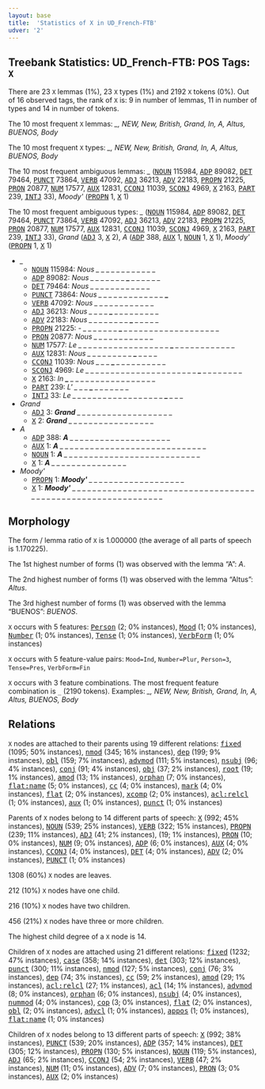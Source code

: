```yaml
---
layout: base
title:  'Statistics of X in UD_French-FTB'
udver: '2'
---
```


## Treebank Statistics: UD_French-FTB: POS Tags: `X`

There are 23 `X` lemmas (1%), 23 `X` types (1%) and 2192 `X` tokens (0%).
Out of 16 observed tags, the rank of `X` is: 9 in number of lemmas, 11 in number of types and 14 in number of tokens.

The 10 most frequent `X` lemmas: <em>_, NEW, New, British, Grand, In, A, Altus, BUENOS, Body</em>

The 10 most frequent `X` types:  <em>_, NEW, New, British, Grand, In, A, Altus, BUENOS, Body</em>

The 10 most frequent ambiguous lemmas: <em>_</em> (<tt><a href="fr_ftb-pos-NOUN.html">NOUN</a></tt> 115984, <tt><a href="fr_ftb-pos-ADP.html">ADP</a></tt> 89082, <tt><a href="fr_ftb-pos-DET.html">DET</a></tt> 79464, <tt><a href="fr_ftb-pos-PUNCT.html">PUNCT</a></tt> 73864, <tt><a href="fr_ftb-pos-VERB.html">VERB</a></tt> 47092, <tt><a href="fr_ftb-pos-ADJ.html">ADJ</a></tt> 36213, <tt><a href="fr_ftb-pos-ADV.html">ADV</a></tt> 22183, <tt><a href="fr_ftb-pos-PROPN.html">PROPN</a></tt> 21225, <tt><a href="fr_ftb-pos-PRON.html">PRON</a></tt> 20877, <tt><a href="fr_ftb-pos-NUM.html">NUM</a></tt> 17577, <tt><a href="fr_ftb-pos-AUX.html">AUX</a></tt> 12831, <tt><a href="fr_ftb-pos-CCONJ.html">CCONJ</a></tt> 11039, <tt><a href="fr_ftb-pos-SCONJ.html">SCONJ</a></tt> 4969, <tt><a href="fr_ftb-pos-X.html">X</a></tt> 2163, <tt><a href="fr_ftb-pos-PART.html">PART</a></tt> 239, <tt><a href="fr_ftb-pos-INTJ.html">INTJ</a></tt> 33), <em>Moody'</em> (<tt><a href="fr_ftb-pos-PROPN.html">PROPN</a></tt> 1, <tt><a href="fr_ftb-pos-X.html">X</a></tt> 1)

The 10 most frequent ambiguous types:  <em>_</em> (<tt><a href="fr_ftb-pos-NOUN.html">NOUN</a></tt> 115984, <tt><a href="fr_ftb-pos-ADP.html">ADP</a></tt> 89082, <tt><a href="fr_ftb-pos-DET.html">DET</a></tt> 79464, <tt><a href="fr_ftb-pos-PUNCT.html">PUNCT</a></tt> 73864, <tt><a href="fr_ftb-pos-VERB.html">VERB</a></tt> 47092, <tt><a href="fr_ftb-pos-ADJ.html">ADJ</a></tt> 36213, <tt><a href="fr_ftb-pos-ADV.html">ADV</a></tt> 22183, <tt><a href="fr_ftb-pos-PROPN.html">PROPN</a></tt> 21225, <tt><a href="fr_ftb-pos-PRON.html">PRON</a></tt> 20877, <tt><a href="fr_ftb-pos-NUM.html">NUM</a></tt> 17577, <tt><a href="fr_ftb-pos-AUX.html">AUX</a></tt> 12831, <tt><a href="fr_ftb-pos-CCONJ.html">CCONJ</a></tt> 11039, <tt><a href="fr_ftb-pos-SCONJ.html">SCONJ</a></tt> 4969, <tt><a href="fr_ftb-pos-X.html">X</a></tt> 2163, <tt><a href="fr_ftb-pos-PART.html">PART</a></tt> 239, <tt><a href="fr_ftb-pos-INTJ.html">INTJ</a></tt> 33), <em>Grand</em> (<tt><a href="fr_ftb-pos-ADJ.html">ADJ</a></tt> 3, <tt><a href="fr_ftb-pos-X.html">X</a></tt> 2), <em>A</em> (<tt><a href="fr_ftb-pos-ADP.html">ADP</a></tt> 388, <tt><a href="fr_ftb-pos-AUX.html">AUX</a></tt> 1, <tt><a href="fr_ftb-pos-NOUN.html">NOUN</a></tt> 1, <tt><a href="fr_ftb-pos-X.html">X</a></tt> 1), <em>Moody'</em> (<tt><a href="fr_ftb-pos-PROPN.html">PROPN</a></tt> 1, <tt><a href="fr_ftb-pos-X.html">X</a></tt> 1)


* <em>_</em>
  * <tt><a href="fr_ftb-pos-NOUN.html">NOUN</a></tt> 115984: <em>Nous _ _ <b>_</b> _ _ _ <b>_</b> _ _ _ _ _ _ _</em>
  * <tt><a href="fr_ftb-pos-ADP.html">ADP</a></tt> 89082: <em>Nous _ _ _ _ _ _ _ <b>_</b> _ _ _ _ _ _</em>
  * <tt><a href="fr_ftb-pos-DET.html">DET</a></tt> 79464: <em>Nous _ <b>_</b> _ _ _ <b>_</b> _ _ _ _ _ _ _ _</em>
  * <tt><a href="fr_ftb-pos-PUNCT.html">PUNCT</a></tt> 73864: <em>Nous _ _ _ _ _ _ _ _ _ _ _ _ _ <b>_</b></em>
  * <tt><a href="fr_ftb-pos-VERB.html">VERB</a></tt> 47092: <em>Nous <b>_</b> _ _ _ _ _ _ _ _ _ _ _ <b>_</b> _</em>
  * <tt><a href="fr_ftb-pos-ADJ.html">ADJ</a></tt> 36213: <em>Nous _ _ _ _ <b>_</b> _ _ _ _ _ _ _ _ _</em>
  * <tt><a href="fr_ftb-pos-ADV.html">ADV</a></tt> 22183: <em>Nous _ _ _ _ _ _ _ _ <b>_</b> _ _ _ _ _</em>
  * <tt><a href="fr_ftb-pos-PROPN.html">PROPN</a></tt> 21225: <em>- _ _ _ _ _ _ _ <b>_</b> _ _ _ _ _ _ _ _ _ _ _ _ _ _ _ _ _ _ _</em>
  * <tt><a href="fr_ftb-pos-PRON.html">PRON</a></tt> 20877: <em>Nous _ _ _ _ _ _ _ _ _ _ <b>_</b> <b>_</b> _ _</em>
  * <tt><a href="fr_ftb-pos-NUM.html">NUM</a></tt> 17577: <em>Le _ _ _ _ _ _ _ _ _ _ _ _ _ _ _ _ _ _ <b>_</b> _ _ _ _ _ _ _ _ _ _ _ _</em>
  * <tt><a href="fr_ftb-pos-AUX.html">AUX</a></tt> 12831: <em>Nous _ _ _ _ _ _ _ _ _ <b>_</b> _ _ _ _</em>
  * <tt><a href="fr_ftb-pos-CCONJ.html">CCONJ</a></tt> 11039: <em>Nous _ _ _ <b>_</b> _ _ _ _ _ _ _ _ _ _</em>
  * <tt><a href="fr_ftb-pos-SCONJ.html">SCONJ</a></tt> 4969: <em>Le _ _ _ _ _ _ _ _ _ _ _ _ _ _ _ _ _ _ _ _ _ _ <b>_</b> _ _ _ _ _ _ _ _</em>
  * <tt><a href="fr_ftb-pos-X.html">X</a></tt> 2163: <em>In <b>_</b> _ _ _ _ _ _ _ _ _ _ _ _ _ _ _ _ _</em>
  * <tt><a href="fr_ftb-pos-PART.html">PART</a></tt> 239: <em>L' _ _ _ <b>_</b> _ _ _ _ _ _ _</em>
  * <tt><a href="fr_ftb-pos-INTJ.html">INTJ</a></tt> 33: <em>Le _ _ _ _ _ _ _ _ _ _ _ _ _ _ _ _ _ _ <b>_</b> _ _ _</em>
* <em>Grand</em>
  * <tt><a href="fr_ftb-pos-ADJ.html">ADJ</a></tt> 3: <em><b>Grand</b> _ _ _ _ _ _ _ _ _ _ _ _ _ _ _ _ _ _ _</em>
  * <tt><a href="fr_ftb-pos-X.html">X</a></tt> 2: <em><b>Grand</b> _ _ _ _ _ _ _ _ _ _ _ _ _ _ _ _ _</em>
* <em>A</em>
  * <tt><a href="fr_ftb-pos-ADP.html">ADP</a></tt> 388: <em><b>A</b> _ _ _ _ _ _ _ _ _ _ _ _ _ _ _ _ _ _ _ _</em>
  * <tt><a href="fr_ftb-pos-AUX.html">AUX</a></tt> 1: <em><b>A</b> _ _ _ _ _ _ _ _ _ _ _ _ _ _ _ _ _ _ _ _ _ _ _ _ _ _ _ _ _</em>
  * <tt><a href="fr_ftb-pos-NOUN.html">NOUN</a></tt> 1: <em><b>A</b> _ _ _ _ _ _ _ _ _ _ _ _ _ _ _ _ _ _ _ _ _ _ _ _ _ _ _</em>
  * <tt><a href="fr_ftb-pos-X.html">X</a></tt> 1: <em><b>A</b> _ _ _ _ _ _ _ _ _ _ _ _ _ _ _</em>
* <em>Moody'</em>
  * <tt><a href="fr_ftb-pos-PROPN.html">PROPN</a></tt> 1: <em><b>Moody'</b> _ _ _ _ _ _ _ _ _ _ _ _ _ _ _ _ _ _ _</em>
  * <tt><a href="fr_ftb-pos-X.html">X</a></tt> 1: <em><b>Moody'</b> _ _ _ _ _ _ _ _ _ _ _ _ _ _ _ _ _ _ _ _ _ _ _ _ _ _ _ _ _ _ _ _ _ _ _ _ _ _ _ _ _ _ _ _ _ _ _ _ _ _ _ _ _ _ _ _ _ _ _ _ _ _</em>

## Morphology

The form / lemma ratio of `X` is 1.000000 (the average of all parts of speech is 1.170225).

The 1st highest number of forms (1) was observed with the lemma “A”: <em>A</em>.

The 2nd highest number of forms (1) was observed with the lemma “Altus”: <em>Altus</em>.

The 3rd highest number of forms (1) was observed with the lemma “BUENOS”: <em>BUENOS</em>.

`X` occurs with 5 features: <tt><a href="fr_ftb-feat-Person.html">Person</a></tt> (2; 0% instances), <tt><a href="fr_ftb-feat-Mood.html">Mood</a></tt> (1; 0% instances), <tt><a href="fr_ftb-feat-Number.html">Number</a></tt> (1; 0% instances), <tt><a href="fr_ftb-feat-Tense.html">Tense</a></tt> (1; 0% instances), <tt><a href="fr_ftb-feat-VerbForm.html">VerbForm</a></tt> (1; 0% instances)

`X` occurs with 5 feature-value pairs: `Mood=Ind`, `Number=Plur`, `Person=3`, `Tense=Pres`, `VerbForm=Fin`

`X` occurs with 3 feature combinations.
The most frequent feature combination is `_` (2190 tokens).
Examples: <em>_, NEW, New, British, Grand, In, A, Altus, BUENOS, Body</em>


## Relations

`X` nodes are attached to their parents using 19 different relations: <tt><a href="fr_ftb-dep-fixed.html">fixed</a></tt> (1095; 50% instances), <tt><a href="fr_ftb-dep-nmod.html">nmod</a></tt> (345; 16% instances), <tt><a href="fr_ftb-dep-dep.html">dep</a></tt> (199; 9% instances), <tt><a href="fr_ftb-dep-obl.html">obl</a></tt> (159; 7% instances), <tt><a href="fr_ftb-dep-advmod.html">advmod</a></tt> (111; 5% instances), <tt><a href="fr_ftb-dep-nsubj.html">nsubj</a></tt> (96; 4% instances), <tt><a href="fr_ftb-dep-conj.html">conj</a></tt> (91; 4% instances), <tt><a href="fr_ftb-dep-obj.html">obj</a></tt> (37; 2% instances), <tt><a href="fr_ftb-dep-root.html">root</a></tt> (19; 1% instances), <tt><a href="fr_ftb-dep-amod.html">amod</a></tt> (13; 1% instances), <tt><a href="fr_ftb-dep-orphan.html">orphan</a></tt> (7; 0% instances), <tt><a href="fr_ftb-dep-flat-name.html">flat:name</a></tt> (5; 0% instances), <tt><a href="fr_ftb-dep-cc.html">cc</a></tt> (4; 0% instances), <tt><a href="fr_ftb-dep-mark.html">mark</a></tt> (4; 0% instances), <tt><a href="fr_ftb-dep-flat.html">flat</a></tt> (2; 0% instances), <tt><a href="fr_ftb-dep-xcomp.html">xcomp</a></tt> (2; 0% instances), <tt><a href="fr_ftb-dep-acl-relcl.html">acl:relcl</a></tt> (1; 0% instances), <tt><a href="fr_ftb-dep-aux.html">aux</a></tt> (1; 0% instances), <tt><a href="fr_ftb-dep-punct.html">punct</a></tt> (1; 0% instances)

Parents of `X` nodes belong to 14 different parts of speech: <tt><a href="fr_ftb-pos-X.html">X</a></tt> (992; 45% instances), <tt><a href="fr_ftb-pos-NOUN.html">NOUN</a></tt> (539; 25% instances), <tt><a href="fr_ftb-pos-VERB.html">VERB</a></tt> (322; 15% instances), <tt><a href="fr_ftb-pos-PROPN.html">PROPN</a></tt> (239; 11% instances), <tt><a href="fr_ftb-pos-ADJ.html">ADJ</a></tt> (41; 2% instances),  (19; 1% instances), <tt><a href="fr_ftb-pos-PRON.html">PRON</a></tt> (10; 0% instances), <tt><a href="fr_ftb-pos-NUM.html">NUM</a></tt> (9; 0% instances), <tt><a href="fr_ftb-pos-ADP.html">ADP</a></tt> (6; 0% instances), <tt><a href="fr_ftb-pos-AUX.html">AUX</a></tt> (4; 0% instances), <tt><a href="fr_ftb-pos-CCONJ.html">CCONJ</a></tt> (4; 0% instances), <tt><a href="fr_ftb-pos-DET.html">DET</a></tt> (4; 0% instances), <tt><a href="fr_ftb-pos-ADV.html">ADV</a></tt> (2; 0% instances), <tt><a href="fr_ftb-pos-PUNCT.html">PUNCT</a></tt> (1; 0% instances)

1308 (60%) `X` nodes are leaves.

212 (10%) `X` nodes have one child.

216 (10%) `X` nodes have two children.

456 (21%) `X` nodes have three or more children.

The highest child degree of a `X` node is 14.

Children of `X` nodes are attached using 21 different relations: <tt><a href="fr_ftb-dep-fixed.html">fixed</a></tt> (1232; 47% instances), <tt><a href="fr_ftb-dep-case.html">case</a></tt> (358; 14% instances), <tt><a href="fr_ftb-dep-det.html">det</a></tt> (303; 12% instances), <tt><a href="fr_ftb-dep-punct.html">punct</a></tt> (300; 11% instances), <tt><a href="fr_ftb-dep-nmod.html">nmod</a></tt> (127; 5% instances), <tt><a href="fr_ftb-dep-conj.html">conj</a></tt> (76; 3% instances), <tt><a href="fr_ftb-dep-dep.html">dep</a></tt> (74; 3% instances), <tt><a href="fr_ftb-dep-cc.html">cc</a></tt> (59; 2% instances), <tt><a href="fr_ftb-dep-amod.html">amod</a></tt> (29; 1% instances), <tt><a href="fr_ftb-dep-acl-relcl.html">acl:relcl</a></tt> (27; 1% instances), <tt><a href="fr_ftb-dep-acl.html">acl</a></tt> (14; 1% instances), <tt><a href="fr_ftb-dep-advmod.html">advmod</a></tt> (8; 0% instances), <tt><a href="fr_ftb-dep-orphan.html">orphan</a></tt> (6; 0% instances), <tt><a href="fr_ftb-dep-nsubj.html">nsubj</a></tt> (4; 0% instances), <tt><a href="fr_ftb-dep-nummod.html">nummod</a></tt> (4; 0% instances), <tt><a href="fr_ftb-dep-cop.html">cop</a></tt> (3; 0% instances), <tt><a href="fr_ftb-dep-flat.html">flat</a></tt> (2; 0% instances), <tt><a href="fr_ftb-dep-obl.html">obl</a></tt> (2; 0% instances), <tt><a href="fr_ftb-dep-advcl.html">advcl</a></tt> (1; 0% instances), <tt><a href="fr_ftb-dep-appos.html">appos</a></tt> (1; 0% instances), <tt><a href="fr_ftb-dep-flat-name.html">flat:name</a></tt> (1; 0% instances)

Children of `X` nodes belong to 13 different parts of speech: <tt><a href="fr_ftb-pos-X.html">X</a></tt> (992; 38% instances), <tt><a href="fr_ftb-pos-PUNCT.html">PUNCT</a></tt> (539; 20% instances), <tt><a href="fr_ftb-pos-ADP.html">ADP</a></tt> (357; 14% instances), <tt><a href="fr_ftb-pos-DET.html">DET</a></tt> (305; 12% instances), <tt><a href="fr_ftb-pos-PROPN.html">PROPN</a></tt> (130; 5% instances), <tt><a href="fr_ftb-pos-NOUN.html">NOUN</a></tt> (119; 5% instances), <tt><a href="fr_ftb-pos-ADJ.html">ADJ</a></tt> (65; 2% instances), <tt><a href="fr_ftb-pos-CCONJ.html">CCONJ</a></tt> (54; 2% instances), <tt><a href="fr_ftb-pos-VERB.html">VERB</a></tt> (47; 2% instances), <tt><a href="fr_ftb-pos-NUM.html">NUM</a></tt> (11; 0% instances), <tt><a href="fr_ftb-pos-ADV.html">ADV</a></tt> (7; 0% instances), <tt><a href="fr_ftb-pos-PRON.html">PRON</a></tt> (3; 0% instances), <tt><a href="fr_ftb-pos-AUX.html">AUX</a></tt> (2; 0% instances)

